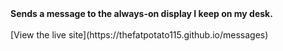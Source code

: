 <b>
  Sends a message to the always-on display I keep on my desk.
</b>
<br>
<br>
[View the live site](https://thefatpotato115.github.io/messages)
